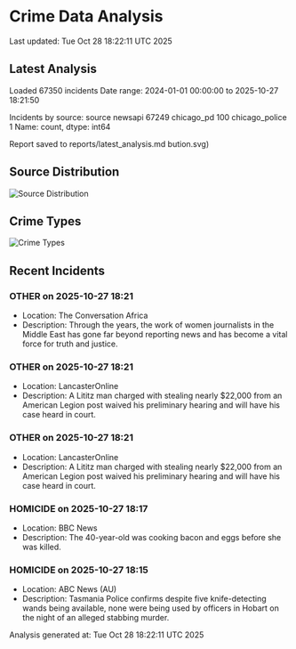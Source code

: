 # Crime Data Analysis
Last updated: Tue Oct 28 18:22:11 UTC 2025

## Latest Analysis

Loaded 67350 incidents
Date range: 2024-01-01 00:00:00 to 2025-10-27 18:21:50

Incidents by source:
source
newsapi           67249
chicago_pd          100
chicago_police        1
Name: count, dtype: int64

Report saved to reports/latest_analysis.md
bution.svg)

## Source Distribution
![Source Distribution](images/source_distribution.svg)

## Crime Types
![Crime Types](images/crime_types.svg)

## Recent Incidents

### OTHER on 2025-10-27 18:21
- Location: The Conversation Africa
- Description: Through the years, the work of women journalists in the Middle East has gone far beyond reporting news and has become a vital force for truth and justice.


### OTHER on 2025-10-27 18:21
- Location: LancasterOnline
- Description: A Lititz man charged with stealing nearly $22,000 from an American Legion post waived his preliminary hearing and will have his case heard in court.


### OTHER on 2025-10-27 18:21
- Location: LancasterOnline
- Description: A Lititz man charged with stealing nearly $22,000 from an American Legion post waived his preliminary hearing and will have his case heard in court.


### HOMICIDE on 2025-10-27 18:17
- Location: BBC News
- Description: The 40-year-old was cooking bacon and eggs before she was killed.


### HOMICIDE on 2025-10-27 18:15
- Location: ABC News (AU)
- Description: Tasmania Police confirms despite five knife-detecting wands being available, none were being used by officers in Hobart on the night of an alleged stabbing murder.

Analysis generated at: Tue Oct 28 18:22:11 UTC 2025
